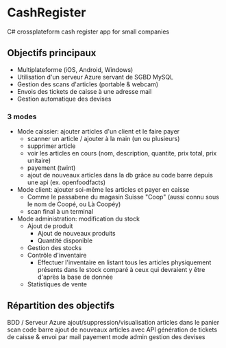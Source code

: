 # CashRegister
 C# crossplateform cash register app for small companies

## Objectifs principaux

- Multiplateforme (iOS, Android, Windows)
- Utilisation d'un serveur Azure servant de SGBD MySQL
- Gestion des scans d'articles (portable & webcam)
- Envois des tickets de caisse à une adresse mail
- Gestion automatique des devises

### 3 modes

- Mode caissier: ajouter articles d'un client et le faire payer
    - scanner un article / ajouter à la main (un ou plusieurs)
	- supprimer article
	- voir les articles en cours (nom, description, quantite, prix total, prix unitaire)
	- payement (twint)
	- ajout de nouveaux articles dans la db grâce au code barre depuis une api (ex. openfoodfacts)
- Mode client: ajouter soi-même les articles et payer en caisse
    - Comme le passabene du magasin Suisse "Coop" (aussi connu sous le nom de Coopé, ou Là Coopéy)
	- scan final à un terminal
- Mode administration: modification du stock
    - Ajout de produit
        - Ajout de nouveaux produits
        - Quantité disponible
    - Gestion des stocks
    - Contrôle d'inventaire
        - Effectuer l'inventaire en listant tous les articles physiquement présents dans le stock comparé à ceux qui devraient y être d'après la base de donnée
    - Statistiques de vente

## Répartition des objectifs

BDD / Serveur Azure
ajout/suppression/visualisation articles dans le panier
scan code barre
ajout de nouveaux articles avec API
génération de tickets de caisse & envoi par mail
payement
mode admin
gestion des devises